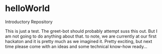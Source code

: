 # helloWorld
Introductory Repository

This is just a test. The greet-bot should probably attempt suss this out. But I am not going to do anything about that.
to note, we are currently at our first hackaton and it is pretty much as we imagined it. Pretty exciting, but next time
please come with an ideas and some technical know-how ready...
